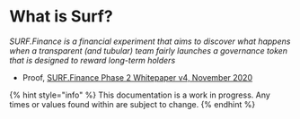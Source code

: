 # What is Surf?

_SURF.Finance is a financial experiment that aims to discover what happens when a transparent \(and tubular\) team fairly launches a governance token that is designed to reward long-term holders_

 - Proof, [SURF.Finance Phase 2 Whitepaper v4, November 2020](https://surf.finance/whitepaper.pdf)

{% hint style="info" %}
This documentation is a work in progress. Any times or values found within are subject to change. 
{% endhint %}



